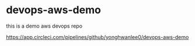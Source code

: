 # devops-aws-demo
this is a demo aws devops repo

https://app.circleci.com/pipelines/github/yonghwanlee0/devops-aws-demo
